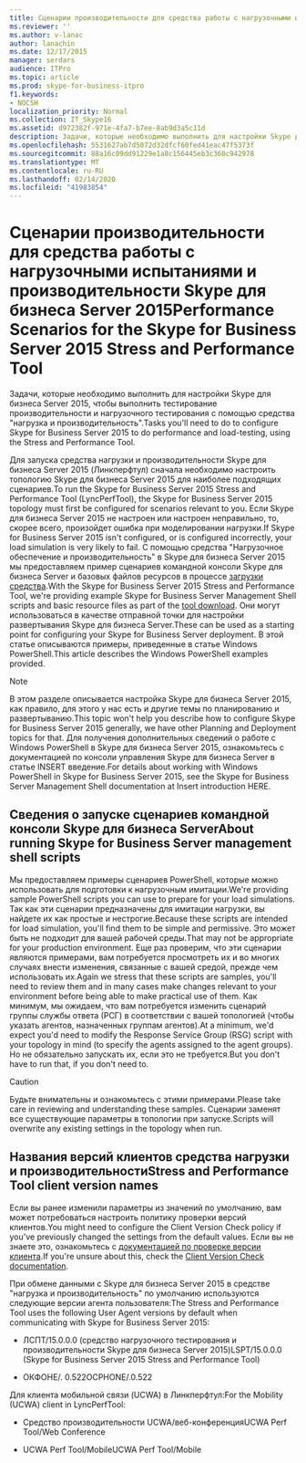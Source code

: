```yaml
---
title: Сценарии производительности для средства работы с нагрузочными испытаниями и производительности Skype для бизнеса Server 2015
ms.reviewer: ''
ms.author: v-lanac
author: lanachin
ms.date: 12/17/2015
manager: serdars
audience: ITPro
ms.topic: article
ms.prod: skype-for-business-itpro
f1.keywords:
- NOCSH
localization_priority: Normal
ms.collection: IT_Skype16
ms.assetid: d972382f-971e-4fa7-b7ee-8ab9d3a5c11d
description: Задачи, которые необходимо выполнить для настройки Skype для бизнеса Server 2015, чтобы выполнить тестирование производительности и нагрузочного тестирования с помощью средства "нагрузка и производительность".
ms.openlocfilehash: 5531627ab7d5072d32dfcf60fed41eac47f5373f
ms.sourcegitcommit: 88a16c09dd91229e1a8c156445eb3c360c942978
ms.translationtype: MT
ms.contentlocale: ru-RU
ms.lasthandoff: 02/14/2020
ms.locfileid: "41983854"
---
```

# <a name="performance-scenarios-for-the-skype-for-business-server-2015-stress-and-performance-tool"></a><span data-ttu-id="2011d-103">Сценарии производительности для средства работы с нагрузочными испытаниями и производительности Skype для бизнеса Server 2015</span><span class="sxs-lookup"><span data-stu-id="2011d-103">Performance Scenarios for the Skype for Business Server 2015 Stress and Performance Tool</span></span>
 
<span data-ttu-id="2011d-104">Задачи, которые необходимо выполнить для настройки Skype для бизнеса Server 2015, чтобы выполнить тестирование производительности и нагрузочного тестирования с помощью средства "нагрузка и производительность".</span><span class="sxs-lookup"><span data-stu-id="2011d-104">Tasks you'll need to do to configure Skype for Business Server 2015 to do performance and load-testing, using the Stress and Performance Tool.</span></span>
  
<span data-ttu-id="2011d-105">Для запуска средства нагрузки и производительности Skype для бизнеса Server 2015 (Линкперфтул) сначала необходимо настроить топологию Skype для бизнеса Server 2015 для наиболее подходящих сценариев.</span><span class="sxs-lookup"><span data-stu-id="2011d-105">To run the Skype for Business Server 2015 Stress and Performance Tool (LyncPerfTool), the Skype for Business Server 2015 topology must first be configured for scenarios relevant to you.</span></span> <span data-ttu-id="2011d-106">Если Skype для бизнеса Server 2015 не настроен или настроен неправильно, то, скорее всего, произойдет ошибка при моделировании нагрузки.</span><span class="sxs-lookup"><span data-stu-id="2011d-106">If Skype for Business Server 2015 isn't configured, or is configured incorrectly, your load simulation is very likely to fail.</span></span> <span data-ttu-id="2011d-107">С помощью средства "Нагрузочное обеспечение и производительность" в Skype для бизнеса Server 2015 мы предоставляем пример сценариев командной консоли Skype для бизнеса Server и базовых файлов ресурсов в процессе [загрузки средства](https://www.microsoft.com/download/details.aspx?id=50367).</span><span class="sxs-lookup"><span data-stu-id="2011d-107">With the Skype for Business Server 2015 Stress and Performance Tool, we're providing example Skype for Business Server Management Shell scripts and basic resource files as part of the [tool download](https://www.microsoft.com/download/details.aspx?id=50367).</span></span> <span data-ttu-id="2011d-108">Они могут использоваться в качестве отправной точки для настройки развертывания Skype для бизнеса Server.</span><span class="sxs-lookup"><span data-stu-id="2011d-108">These can be used as a starting point for configuring your Skype for Business Server deployment.</span></span> <span data-ttu-id="2011d-109">В этой статье описываются примеры, приведенные в статье Windows PowerShell.</span><span class="sxs-lookup"><span data-stu-id="2011d-109">This article describes the Windows PowerShell examples provided.</span></span>
  
> [!NOTE]
> <span data-ttu-id="2011d-110">В этом разделе описывается настройка Skype для бизнеса Server 2015, как правило, для этого у нас есть и другие темы по планированию и развертыванию.</span><span class="sxs-lookup"><span data-stu-id="2011d-110">This topic won't help you describe how to configure Skype for Business Server 2015 generally, we have other Planning and Deployment topics for that.</span></span> <span data-ttu-id="2011d-111">Для получения дополнительных сведений о работе с Windows PowerShell в Skype для бизнеса Server 2015, ознакомьтесь с документацией по консоли управления Skype для бизнеса Server в статье INSERT введение.</span><span class="sxs-lookup"><span data-stu-id="2011d-111">For details about working with Windows PowerShell in Skype for Business Server 2015, see the Skype for Business Server Management Shell documentation at Insert introduction HERE.</span></span> 
  
## <a name="about-running-skype-for-business-server-management-shell-scripts"></a><span data-ttu-id="2011d-112">Сведения о запуске сценариев командной консоли Skype для бизнеса Server</span><span class="sxs-lookup"><span data-stu-id="2011d-112">About running Skype for Business Server management shell scripts</span></span>

<span data-ttu-id="2011d-113">Мы предоставляем примеры сценариев PowerShell, которые можно использовать для подготовки к нагрузочным имитации.</span><span class="sxs-lookup"><span data-stu-id="2011d-113">We're providing sample PowerShell scripts you can use to prepare for your load simulations.</span></span> <span data-ttu-id="2011d-114">Так как эти сценарии предназначены для имитации нагрузки, вы найдете их как простые и нестрогие.</span><span class="sxs-lookup"><span data-stu-id="2011d-114">Because these scripts are intended for load simulation, you'll find them to be simple and permissive.</span></span> <span data-ttu-id="2011d-115">Это может быть не подходит для вашей рабочей среды.</span><span class="sxs-lookup"><span data-stu-id="2011d-115">That may not be appropriate for your production environment.</span></span> <span data-ttu-id="2011d-116">Еще раз проверим, что эти сценарии являются примерами, вам потребуется просмотреть их и во многих случаях внести изменения, связанные с вашей средой, прежде чем использовать их.</span><span class="sxs-lookup"><span data-stu-id="2011d-116">Again we stress that these scripts are samples, you'll need to review them and in many cases make changes relevant to your environment before being able to make practical use of them.</span></span> <span data-ttu-id="2011d-117">Как минимум, мы ожидаем, что вам потребуется изменить сценарий группы службы ответа (РСГ) в соответствии с вашей топологией (чтобы указать агентов, назначенных группам агентов).</span><span class="sxs-lookup"><span data-stu-id="2011d-117">At a minimum, we'd expect you'd need to modify the Response Service Group (RSG) script with your topology in mind (to specify the agents assigned to the agent groups).</span></span> <span data-ttu-id="2011d-118">Но не обязательно запускать их, если это не требуется.</span><span class="sxs-lookup"><span data-stu-id="2011d-118">But you don't have to run that, if you don't need to.</span></span>
  
> [!CAUTION]
> <span data-ttu-id="2011d-119">Будьте внимательны и ознакомьтесь с этими примерами.</span><span class="sxs-lookup"><span data-stu-id="2011d-119">Please take care in reviewing and understanding these samples.</span></span> <span data-ttu-id="2011d-120">Сценарии заменят все существующие параметры в топологии при запуске.</span><span class="sxs-lookup"><span data-stu-id="2011d-120">Scripts will overwrite any existing settings in the topology when run.</span></span> 
  
## <a name="stress-and-performance-tool-client-version-names"></a><span data-ttu-id="2011d-121">Названия версий клиентов средства нагрузки и производительности</span><span class="sxs-lookup"><span data-stu-id="2011d-121">Stress and Performance Tool client version names</span></span>

<span data-ttu-id="2011d-122">Если вы ранее изменили параметры из значений по умолчанию, вам может потребоваться настроить политику проверки версий клиентов.</span><span class="sxs-lookup"><span data-stu-id="2011d-122">You might need to configure the Client Version Check policy if you've previously changed the settings from the default values.</span></span> <span data-ttu-id="2011d-123">Если вы не знаете это, ознакомьтесь с [документацией по проверке версии клиента](https://msdn.microsoft.com/vsto/jj923060).</span><span class="sxs-lookup"><span data-stu-id="2011d-123">If you're unsure about this, check the [Client Version Check documentation](https://msdn.microsoft.com/vsto/jj923060).</span></span>
  
<span data-ttu-id="2011d-124">При обмене данными с Skype для бизнеса Server 2015 в средстве "нагрузка и производительность" по умолчанию используются следующие версии агента пользователя:</span><span class="sxs-lookup"><span data-stu-id="2011d-124">The Stress and Performance Tool uses the following User Agent versions by default when communicating with Skype for Business Server 2015:</span></span>
  
- <span data-ttu-id="2011d-125">ЛСПТ/15.0.0.0 (средство нагрузочного тестирования и производительности Skype для бизнеса Server 2015)</span><span class="sxs-lookup"><span data-stu-id="2011d-125">LSPT/15.0.0.0 (Skype for Business Server 2015 Stress and Performance Tool)</span></span>
    
- <span data-ttu-id="2011d-126">ОКФОНЕ/. 0.522</span><span class="sxs-lookup"><span data-stu-id="2011d-126">OCPHONE/.0.522</span></span>
    
<span data-ttu-id="2011d-127">Для клиента мобильной связи (UCWA) в Линкперфтул:</span><span class="sxs-lookup"><span data-stu-id="2011d-127">For the Mobility (UCWA) client in LyncPerfTool:</span></span>
  
- <span data-ttu-id="2011d-128">Средство производительности UCWA/веб-конференция</span><span class="sxs-lookup"><span data-stu-id="2011d-128">UCWA Perf Tool/Web Conference</span></span>
    
- <span data-ttu-id="2011d-129">UCWA Perf Tool/Mobile</span><span class="sxs-lookup"><span data-stu-id="2011d-129">UCWA Perf Tool/Mobile</span></span>
    

